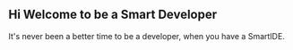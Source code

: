 ## Hi Welcome to be a Smart Developer 

It's never been a better time to be a developer, when you have a SmartIDE.

